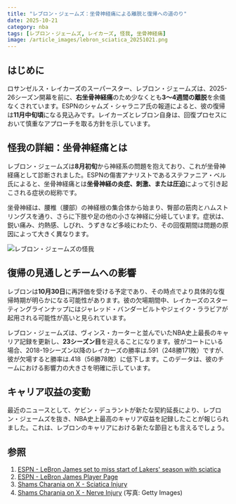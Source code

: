 ```yaml
---
title: "レブロン・ジェームズ：坐骨神経痛による離脱と復帰への道のり"
date: 2025-10-21
category: nba
tags: [レブロン・ジェームズ, レイカーズ, 怪我, 坐骨神経痛]
image: /article_images/lebron_sciatica_20251021.png
---
```

 

## はじめに

ロサンゼルス・レイカーズのスーパースター、レブロン・ジェームズは、2025-26シーズン開幕を前に、**右坐骨神経痛**のため少なくとも**3〜4週間の離脱**を余儀なくされています。ESPNのシャムズ・シャラニア氏の報道によると、彼の復帰は**11月中旬頃**になる見込みです。レイカーズとレブロン自身は、回復プロセスにおいて慎重なアプローチを取る方針を示しています。

## 怪我の詳細：坐骨神経痛とは

レブロン・ジェームズは**8月初旬**から神経系の問題を抱えており、これが坐骨神経痛として診断されました。ESPNの傷害アナリストであるステファニア・ベル氏によると、坐骨神経痛とは**坐骨神経の炎症、刺激、または圧迫**によって引き起こされる症状の総称です。

坐骨神経は、腰椎（腰部）の神経根の集合体から始まり、臀部の筋肉とハムストリングスを通り、さらに下肢や足の他の小さな神経に分岐しています。症状は、鋭い痛み、灼熱感、しびれ、うずきなど多岐にわたり、その回復期間は問題の原因によって大きく異なります。

![レブロン・ジェームズの怪我](/article_images/lebron_sciatica_20251021_2.png)

 

## 復帰の見通しとチームへの影響

レブロンは**10月30日**に再評価を受ける予定であり、その時点でより具体的な復帰時期が明らかになる可能性があります。彼の欠場期間中、レイカーズのスターティングラインナップにはジャレッド・バンダービルトやジェイク・ララビアが起用される可能性が高いと見られています。

レブロン・ジェームズは、ヴィンス・カーターと並んでいたNBA史上最長のキャリア記録を更新し、**23シーズン目**を迎えることになります。彼がコートにいる場合、2018-19シーズン以降のレイカーズの勝率は.591（248勝171敗）ですが、彼が欠場すると勝率は.418（56勝78敗）に低下します。このデータは、彼のチームにおける影響力の大きさを明確に示しています。

## キャリア収益の変動

最近のニュースとして、ケビン・デュラントが新たな契約延長により、レブロン・ジェームズを抜き、NBA史上最高のキャリア収益を記録したことが報じられました。これは、レブロンのキャリアにおける新たな節目とも言えるでしょう。

## 参照

1. [ESPN - LeBron James set to miss start of Lakers' season with sciatica](https://www.espn.com/nba/story/_/id/46544930/lakers-star-lebron-james-sidelined-3-4-weeks-sciatica)
2. [ESPN - LeBron James Player Page](https://www.espn.com/nba/player/_/id/1966/lebron-james)
3. [Shams Charania on X - Sciatica Injury](https://x.com/ShamsCharania/status/1976393093114200516)
4. [Shams Charania on X - Nerve Injury](https://x.com/ShamsCharania/status/1976729836677996569)
(写真: Getty Images)
